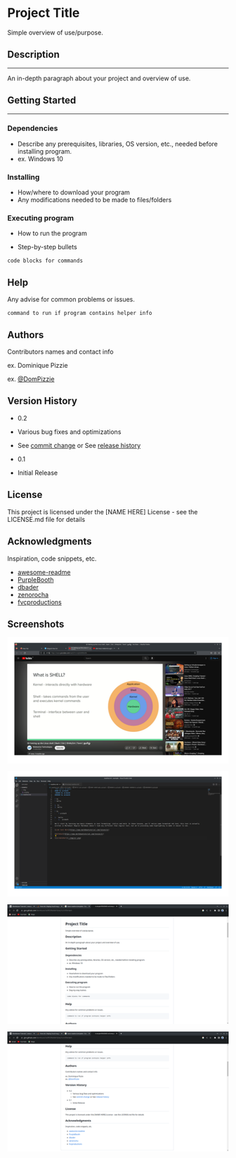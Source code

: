 # **Project Title**

Simple overview of use/purpose.

## **Description**

***
An in-depth paragraph about your project and overview of use.

## **Getting Started**

***

### **Dependencies**

* Describe any prerequisites, libraries, OS version, etc., needed before installing program.
* ex. Windows 10

### **Installing**

* How/where to download your program
* Any modifications needed to be made to files/folders

### **Executing program**

* How to run the program

* Step-by-step bullets

```040
code blocks for commands
```

## **Help**

Any advise for common problems or issues.

```040
command to run if program contains helper info
```

## **Authors**

Contributors names and contact info

ex. Dominique Pizzie

ex. [@DomPizzie](https://twitter.com/dompizzie)

## **Version History**

* 0.2

* Various bug fixes and optimizations
* See [commit change](https://gist.github.com/DomPizzie/7a5ff55ffa9081f2de27c315f5018afc) or See [release history](https://gist.github.com/DomPizzie/7a5ff55ffa9081f2de27c315f5018afc)
* 0.1
* Initial Release

## **License**

This project is licensed under the [NAME HERE] License - see the LICENSE.md file for details

## **Acknowledgments**

 Inspiration, code snippets, etc.

* [awesome-readme](https://github.com/matiassingers/awesome-readme)
* [PurpleBooth](https://gist.github.com/PurpleBooth/109311bb0361f32d87a2)
* [dbader](https://github.com/dbader/readme-template)
* [zenorocha](https://gist.github.com/zenorocha/4526327)
* [fvcproductions](https://gist.github.com/fvcproductions/1bfc2d4aecb01a834b46)

## **Screenshots**

 ![screenshot1](./img/scr1.png)

 ![screenshot2](./img/scr2.png)

 ![screenshot3](./img/scr3.png)

 ![screenshot4](./img/scr4.png)
